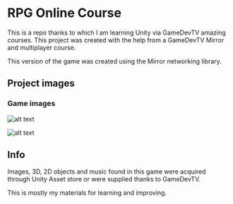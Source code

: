# RPG Online Course

This is a repo thanks to which I am learning Unity via GameDevTV amazing courses. 
This project was created with the help from a GameDevTV Mirror and multiplayer course.

This version of the game was created using the Mirror networking library.

## Project images
### Game images
![alt text]()

![alt text]()

## Info
Images, 3D, 2D objects and music found in this game were acquired through Unity Asset store or were
supplied thanks to GameDevTV.

This is mostly my materials for learning and improving. 
